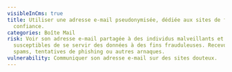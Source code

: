 ```yaml
---
visibleInCms: true
title: Utiliser une adresse e-mail pseudonymisée, dédiée aux sites de faible
  confiance.
categories: Boîte Mail
risk: Voir son adresse e-mail partagée à des individus malveillants et
  susceptibles de se servir des données à des fins frauduleuses. Recevoir des
  spams, tentatives de phishing ou autres arnaques.
vulnerability: Communiquer son adresse e-mail sur des sites douteux.
---
```

